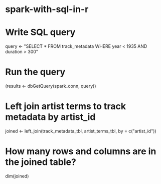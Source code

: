 # spark-with-sql-in-r
# Write SQL query
query <- "SELECT * FROM track_metadata WHERE year < 1935 AND duration > 300"

# Run the query
(results <- dbGetQuery(spark_conn, query))


# Left join artist terms to track metadata by artist_id
joined <- left_join(track_metadata_tbl, artist_terms_tbl, by = c("artist_id"))

# How many rows and columns are in the joined table?
dim(joined)
